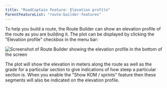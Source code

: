 ```yaml
---
title: "RoadCaptain Feature: Elevation profile"
ParentFeatureList: "route-builder-features"
---
```


To help you build a route, the Route Builder can show an elevation profile of the route as you are building it. The plot can be displayed by clicking the "Elevation profile" checkbox in the menu bar:

![Screenshot of Route Builder showing the elevation profile in the bottom of the screen](/images/elevation-plot.png)

The plot will show the elevation in meters along the route as well as the grade for a particular section to give indications of how steep a particular section is. When you enable the "Show KOM / sprints" feature then these segments will also be indicated on the elevation profile.